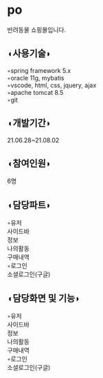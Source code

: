 # po

반려동물 쇼핑몰입니다.    

## ◖사용기술◗   
   
◦spring framework 5.x   
◦oracle 11g, mybatis   
◦vscode, html, css, jquery, ajax   
◦apache tomcat 8.5   
◦git   

## ◖개발기간◗   
21.06.28~21.08.02

## ◖참여인원◗   
6명

## ◖담당파트◗   
◦유저   
 사이드바   
 정보   
 나의활동   
 구매내역   
◦로그인   
 소셜로그인(구글)
 
## ◖담당화면 및 기능◗   
◦유저   
 사이드바   
 정보   
 나의활동   
 구매내역   
◦로그인   
 소셜로그인(구글)
